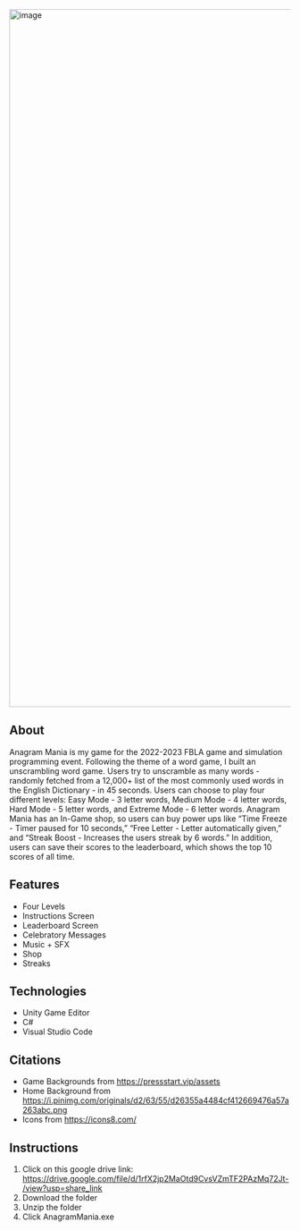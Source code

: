 <img width="1248" alt="image" src="https://user-images.githubusercontent.com/82910597/231650725-65d9e48c-4536-4113-9227-1b3cef8dfc8c.png">

## About ##
Anagram Mania is my game for the 2022-2023 FBLA game and simulation programming event. Following the theme of a word game, I built an unscrambling word game. Users try to unscramble as many words - randomly fetched from a 12,000+ list of the most commonly used words in the English Dictionary - in 45 seconds. Users can choose to play four different levels: Easy Mode - 3 letter words, Medium Mode - 4 letter words, Hard Mode - 5 letter words, and Extreme Mode - 6 letter words. Anagram Mania has an In-Game shop, so users can buy power ups like “Time Freeze - Timer paused for 10 seconds,” “Free Letter - Letter automatically given,” and “Streak Boost - Increases the users streak by 6 words.” In addition, users can save their scores to the leaderboard, which shows the top 10 scores of all time. 

## Features ##
* Four Levels
* Instructions Screen
* Leaderboard Screen
* Celebratory Messages
* Music + SFX
* Shop
* Streaks

## Technologies ##
* Unity Game Editor
* C#
* Visual Studio Code

## Citations ##
* Game Backgrounds from https://pressstart.vip/assets
* Home Background from https://i.pinimg.com/originals/d2/63/55/d26355a4484cf412669476a57a263abc.png
* Icons from https://icons8.com/

## Instructions ##
1. Click on this google drive link: https://drive.google.com/file/d/1rfX2jp2MaOtd9CvsVZmTF2PAzMq72Jt-/view?usp=share_link
2. Download the folder
3. Unzip the folder
4. Click AnagramMania.exe
